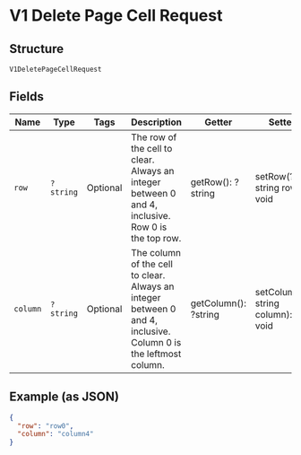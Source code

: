 
# V1 Delete Page Cell Request

## Structure

`V1DeletePageCellRequest`

## Fields

| Name | Type | Tags | Description | Getter | Setter |
|  --- | --- | --- | --- | --- | --- |
| `row` | `?string` | Optional | The row of the cell to clear. Always an integer between 0 and 4, inclusive. Row 0 is the top row. | getRow(): ?string | setRow(?string row): void |
| `column` | `?string` | Optional | The column of the cell to clear. Always an integer between 0 and 4, inclusive. Column 0 is the leftmost column. | getColumn(): ?string | setColumn(?string column): void |

## Example (as JSON)

```json
{
  "row": "row0",
  "column": "column4"
}
```

